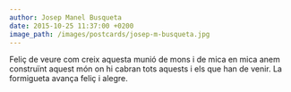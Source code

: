 ```yaml
---
author: Josep Manel Busqueta
date: 2015-10-25 11:37:00 +0200
image_path: /images/postcards/josep-m-busqueta.jpg
---
```

Feli&ccedil; de veure com creix aquesta munió de mons i de mica en mica anem constru&iuml;nt aquest m&oacute;n on hi cabran tots aquests i els que han de venir. La formigueta avan&ccedil;a feli&ccedil; i alegre.
